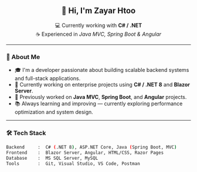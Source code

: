 <h2 align="center">👋 Hi, I'm Zayar Htoo</h2>
<p align="center">
  💻 Currently working with <strong>C# / .NET</strong><br/>
  ☕ Experienced in <em>Java MVC, Spring Boot & Angular</em><br/>
</p>

---

### 💼 About Me

- 🎓 I'm a developer passionate about building scalable backend systems and full-stack applications.
- 🚀 Currently working on enterprise projects using **C# / .NET 8** and **Blazor Server**.
- 🌱 Previously worked on **Java MVC**, **Spring Boot**, and **Angular** projects.
- 📚 Always learning and improving — currently exploring performance optimization and system design.

---

### 🛠️ Tech Stack

```bash
Backend     :  C# (.NET 8), ASP.NET Core, Java (Spring Boot, MVC)
Frontend    :  Blazor Server, Angular, HTML/CSS, Razor Pages
Database    :  MS SQL Server, MySQL
Tools       :  Git, Visual Studio, VS Code, Postman
